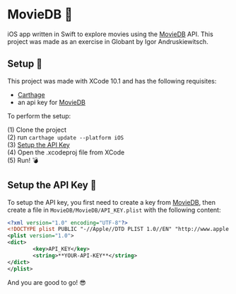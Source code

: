 # MovieDB :popcorn:
iOS app written in Swift to explore movies using the <a href="https://www.themoviedb.org">MovieDB</a> API.
This project was made as an exercise in Globant by Igor Andruskiewitsch.

## Setup :wrench:
This project was made with XCode 10.1 and has the following requisites:

- <a href="https://github.com/Carthage/Carthage">Carthage</a>
- an api key for <a href="https://www.themoviedb.org">MovieDB</a>


To perform the setup:

<span>(1)</span> Clone the project <br>
<span>(2)</span> run `carthage update --platform iOS` <br>
<span>(3)</span> <a href="#Setup-the-API-Key-:key:">Setup the API Key</a> <br>
<span>(4)</span> Open the .xcodeproj file from XCode <br>
<span>(5)</span> Run! :bomb: <br>

## Setup the API Key :key:
To setup the API key, you first need to create a key from <a href="https://www.themoviedb.org" >MovieDB</a>,
then create a file in `MovieDB/MovieDB/API_KEY.plist` with the following content:

``` xml
<?xml version="1.0" encoding="UTF-8"?>
<!DOCTYPE plist PUBLIC "-//Apple//DTD PLIST 1.0//EN" "http://www.apple.com/DTDs/PropertyList-1.0.dtd">
<plist version="1.0">
<dict>
        <key>API_KEY</key>
        <string>**YOUR-API-KEY**</string>
</dict>
</plist>
```

And you are good to go! :sunglasses:
